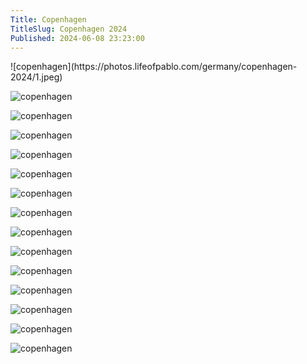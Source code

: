 ```yaml
---
Title: Copenhagen
TitleSlug: Copenhagen 2024
Published: 2024-06-08 23:23:00
---
```

<div class="pics-travel" markdown="1">
![copenhagen](https://photos.lifeofpablo.com/germany/copenhagen-2024/1.jpeg)

![copenhagen](https://photos.lifeofpablo.com/germany/copenhagen-2024/2.jpeg)

![copenhagen](https://photos.lifeofpablo.com/germany/copenhagen-2024/3.jpeg)

![copenhagen](https://photos.lifeofpablo.com/germany/copenhagen-2024/4.jpeg)

![copenhagen](https://photos.lifeofpablo.com/germany/copenhagen-2024/5.jpeg)

![copenhagen](https://photos.lifeofpablo.com/germany/copenhagen-2024/6.jpeg)

![copenhagen](https://photos.lifeofpablo.com/germany/copenhagen-2024/7.jpeg)

![copenhagen](https://photos.lifeofpablo.com/germany/copenhagen-2024/8.jpeg)

![copenhagen](https://photos.lifeofpablo.com/germany/copenhagen-2024/9.jpeg)

![copenhagen](https://photos.lifeofpablo.com/germany/copenhagen-2024/10.jpeg)

![copenhagen](https://photos.lifeofpablo.com/germany/copenhagen-2024/11.jpeg)

![copenhagen](https://photos.lifeofpablo.com/germany/copenhagen-2024/12.jpeg)


![copenhagen](https://photos.lifeofpablo.com/germany/copenhagen-2024/14.jpeg)

![copenhagen](https://photos.lifeofpablo.com/germany/copenhagen-2024/15.jpeg)

![copenhagen](https://photos.lifeofpablo.com/germany/copenhagen-2024/16.jpeg)




</div>

